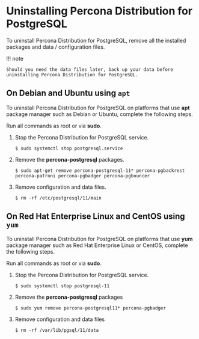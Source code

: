 # Uninstalling Percona Distribution for PostgreSQL

To uninstall Percona Distribution for PostgreSQL, remove all the installed packages and data / configuration files.

!!! note

    Should you need the data files later, back up your data before uninstalling Percona Distribution for PostgreSQL.

## On Debian and Ubuntu using `apt`

To uninstall Percona Distribution for PostgreSQL on platforms that use **apt** package manager such as Debian
or Ubuntu, complete the following steps.

Run all commands as root or via **sudo**.


1. Stop the Percona Distribution for PostgreSQL service.

    ```
    $ sudo systemctl stop postgresql.service
    ```


2. Remove the **percona-postgresql** packages.

    ```
    $ sudo apt-get remove percona-postgresql-11* percona-pgbackrest percona-patroni percona-pgbadger percona-pgbouncer
    ```


3. Remove configuration and data files.

    ```
    $ rm -rf /etc/postgresql/11/main
    ```

## On Red Hat Enterprise Linux and CentOS using `yum`

To uninstall Percona Distribution for PostgreSQL on platforms that use **yum** package manager such as
Red Hat Enterprise Linux or CentOS, complete the following steps.

Run all commands as root or via **sudo**.


1. Stop the Percona Distribution for PostgreSQL service.

    ```
    $ sudo systemctl stop postgresql-11
    ```


2. Remove the **percona-postgresql** packages

    ```
    $ sudo yum remove percona-postgresql11* percona-pgbadger
    ```


3. Remove configuration and data files

    ```
    $ rm -rf /var/lib/pgsql/11/data
    ```
